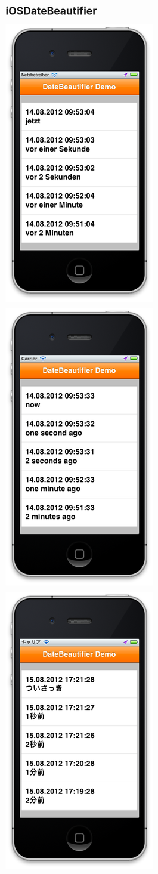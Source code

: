 iOSDateBeautifier
=================

![screenshot](https://github.com/thedelmann/iOSDateBeautifier/raw/master/screenshot_de.png)

![screenshot](https://github.com/thedelmann/iOSDateBeautifier/raw/master/screenshot_en.png)

![screenshot](https://github.com/thedelmann/iOSDateBeautifier/raw/master/screenshot_jp.png)

